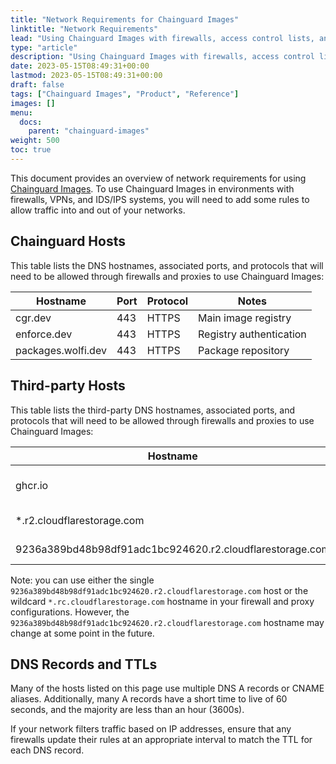 ```yaml
---
title: "Network Requirements for Chainguard Images"
linktitle: "Network Requirements"
lead: "Using Chainguard Images with firewalls, access control lists, and proxies"
type: "article"
description: "Using Chainguard Images with firewalls, access control lists, and proxies"
date: 2023-05-15T08:49:31+00:00
lastmod: 2023-05-15T08:49:31+00:00
draft: false
tags: ["Chainguard Images", "Product", "Reference"]
images: []
menu:
  docs:
    parent: "chainguard-images"
weight: 500
toc: true
---
```


This document provides an overview of network requirements  for using [Chainguard Images](https://www.chainguard.dev/chainguard-images?utm_source=docs). To use Chainguard Images in environments with firewalls, VPNs, and IDS/IPS systems, you will need to add some rules to allow traffic into and out of your networks.

## Chainguard Hosts

This table lists the DNS hostnames, associated ports, and protocols that will need to be allowed through firewalls and proxies to use Chainguard Images:

| Hostname |Port |Protocol | Notes |
|----------|-----|---------|-------|
| cgr.dev | 443 | HTTPS | Main image registry|
| enforce.dev | 443 | HTTPS | Registry authentication |
| packages.wolfi.dev | 443 | HTTPS | Package repository|

## Third-party Hosts

This table lists the third-party DNS hostnames, associated ports, and protocols that will need to be allowed through firewalls and proxies to use Chainguard Images:

|Hostname |Port |Protocol |Notes |
|---------|-----|---------|------|
| ghcr.io | 443 | HTTPS | Used for wolfi development|
| *.r2.cloudflarestorage.com | 443 | HTTPS | Blob storage for cgr.dev|
| 9236a389bd48b98df91adc1bc924620.r2.cloudflarestorage.com | 443 | HTTPS | Blob storage for cgr.dev|

Note: you can use either the single `9236a389bd48b98df91adc1bc924620.r2.cloudflarestorage.com` host or the wildcard `*.rc.cloudflarestorage.com` hostname in your firewall and proxy configurations. However, the `9236a389bd48b98df91adc1bc924620.r2.cloudflarestorage.com` hostname may change at some point in the future.

## DNS Records and TTLs

Many of the hosts listed on this page use multiple DNS A records or CNAME aliases. Additionally, many A records have a short time to live of 60 seconds, and the majority are less than an hour (3600s).

If your network filters traffic based on IP addresses, ensure that any firewalls update their rules at an appropriate interval to match the TTL for each DNS record.
